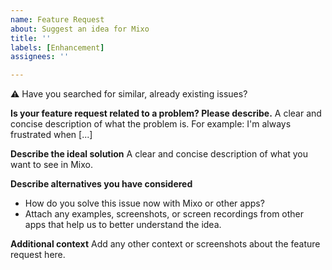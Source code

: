 ```yaml
---
name: Feature Request
about: Suggest an idea for Mixo
title: ''
labels: [Enhancement]
assignees: ''

---
```


⚠ Have you searched for similar, already existing issues?

**Is your feature request related to a problem? Please describe.**
A clear and concise description of what the problem is. For example:
I'm always frustrated when [...]


**Describe the ideal solution**
A clear and concise description of what you want to see in Mixo.


**Describe alternatives you have considered**
- How do you solve this issue now with Mixo or other apps?
- Attach any examples, screenshots, or screen recordings from other apps that help us to better understand the idea.


**Additional context**
Add any other context or screenshots about the feature request here.
